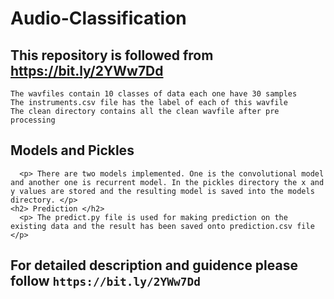 # Audio-Classification
## This repository is followed from https://bit.ly/2YWw7Dd 
```
The wavfiles contain 10 classes of data each one have 30 samples
The instruments.csv file has the label of each of this wavfile
The clean directory contains all the clean wavfile after pre processing
```
## Models and Pickles
```
  <p> There are two models implemented. One is the convolutional model and another one is recurrent model. In the pickles directory the x and y values are stored and the resulting model is saved into the models directory. </p>
<h2> Prediction </h2>
  <p> The predict.py file is used for making prediction on the existing data and the result has been saved onto prediction.csv file </p>
```
## For detailed description and guidence please follow `https://bit.ly/2YWw7Dd`
